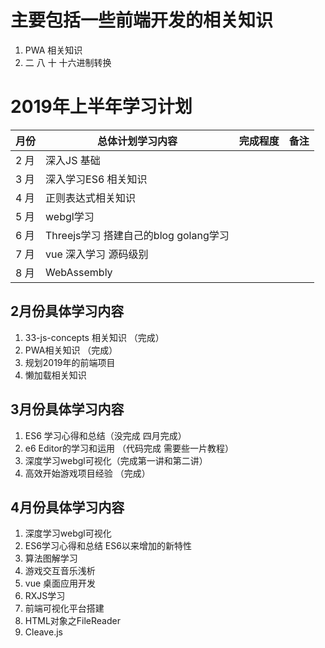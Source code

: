 # 主要包括一些前端开发的相关知识
1. PWA 相关知识
2. 二 八 十 十六进制转换

#  2019年上半年学习计划

月份 | 总体计划学习内容 | 完成程度 | 备注
---|---|---|---
2 月 | 深入JS 基础 |  
3 月 | 深入学习ES6 相关知识 |
4 月 | 正则表达式相关知识 |
5 月 | webgl学习 |
6 月 | Threejs学习 搭建自己的blog  golang学习 |
7 月 | vue 深入学习 源码级别 |
8 月 | WebAssembly 

## 2月份具体学习内容
1. 33-js-concepts  相关知识 （完成）
2. PWA相关知识 （完成）
3. 规划2019年的前端项目
4. 懒加载相关知识

## 3月份具体学习内容
1. ES6 学习心得和总结（没完成 四月完成）
2. e6 Editor的学习和运用 （代码完成 需要些一片教程）
3. 深度学习webgl可视化（完成第一讲和第二讲） 
4. 高效开始游戏项目经验 （完成）

## 4月份具体学习内容
1. 深度学习webgl可视化
2. ES6学习心得和总结 ES6以来增加的新特性
3. 算法图解学习
4. 游戏交互音乐浅析
5. vue 桌面应用开发
6. RXJS学习
7. 前端可视化平台搭建
8. HTML对象之FileReader
9. Cleave.js